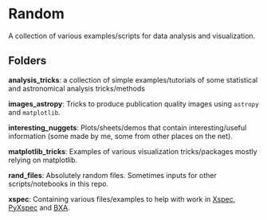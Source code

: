 # Random

A collection of various examples/scripts for data analysis and visualization.

## Folders

**analysis_tricks**: a collection of simple examples/tutorials of some statistical and astronomical analysis tricks/methods

**images_astropy**: Tricks to produce publication quality images using `astropy` and `matplotlib`.

**interesting_nuggets**: Plots/sheets/demos that contain interesting/useful information (some made by me, some from other places on the net).

**matplotlib_tricks**: Examples of various visualization tricks/packages mostly relying on matplotlib.

**rand_files**: Absolutely random files. Sometimes inputs for other scripts/notebooks in this repo.

**xspec**: Containing various files/examples to help with work in [Xspec](https://heasarc.gsfc.nasa.gov/docs/xanadu/xspec/index.html), [PyXspec](https://heasarc.gsfc.nasa.gov/docs/xanadu/xspec/python/html/index.html) and [BXA](https://johannesbuchner.github.io/BXA/).
